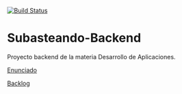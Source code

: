 [![Build Status](https://travis-ci.com/Grupo-G-022018-DAPP-lCoronel-aRodriguez/GrupoG-Backend.svg?branch=master)](https://travis-ci.com/Grupo-G-022018-DAPP-lCoronel-aRodriguez/GrupoG-Backend)

# Subasteando-Backend
Proyecto backend de la materia Desarrollo de Aplicaciones.

[Enunciado](https://docs.google.com/document/d/1N50E7Xl4iQVW8y7XOkl7L__GOLpxkDCGYL7tcmMiHcE/edit)

[Backlog](https://trello.com/b/agb3ycLB/modelo-subastando)
